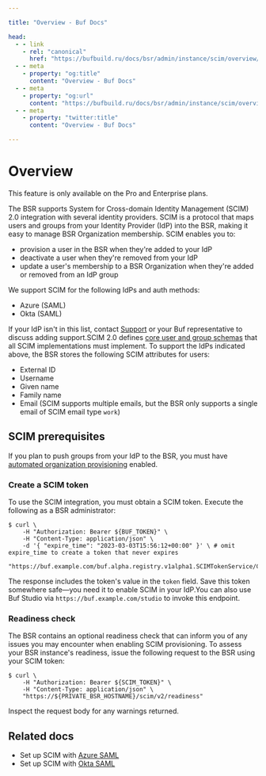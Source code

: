 ```yaml
---

title: "Overview - Buf Docs"

head:
  - - link
    - rel: "canonical"
      href: "https://bufbuild.ru/docs/bsr/admin/instance/scim/overview/"
  - - meta
    - property: "og:title"
      content: "Overview - Buf Docs"
  - - meta
    - property: "og:url"
      content: "https://bufbuild.ru/docs/bsr/admin/instance/scim/overview/"
  - - meta
    - property: "twitter:title"
      content: "Overview - Buf Docs"

---
```


# Overview

This feature is only available on the Pro and Enterprise plans.

The BSR supports System for Cross-domain Identity Management (SCIM) 2.0 integration with several identity providers. SCIM is a protocol that maps users and groups from your Identity Provider (IdP) into the BSR, making it easy to manage BSR Organization membership. SCIM enables you to:

- provision a user in the BSR when they're added to your IdP
- deactivate a user when they're removed from your IdP
- update a user's membership to a BSR Organization when they're added or removed from an IdP group

We support SCIM for the following IdPs and auth methods:

- Azure (SAML)
- Okta (SAML)

If your IdP isn't in this list, contact [Support](https://support.buf.build) or your Buf representative to discuss adding support.SCIM 2.0 defines [core user and group schemas](https://www.rfc-editor.org/rfc/rfc7643) that all SCIM implementations must implement. To support the IdPs indicated above, the BSR stores the following SCIM attributes for users:

- External ID
- Username
- Given name
- Family name
- Email (SCIM supports multiple emails, but the BSR only supports a single email of SCIM email type `work`)

## SCIM prerequisites

If you plan to push groups from your IdP to the BSR, you must have [automated organization provisioning](../../user-lifecycle/#autoprovisioning) enabled.

### Create a SCIM token

To use the SCIM integration, you must obtain a SCIM token. Execute the following as a BSR administrator:

```console
$ curl \
    -H "Authorization: Bearer ${BUF_TOKEN}" \
    -H "Content-Type: application/json" \
    -d '{ "expire_time": "2023-03-03T15:56:12+00:00" }' \ # omit expire_time to create a token that never expires
    "https://buf.example.com/buf.alpha.registry.v1alpha1.SCIMTokenService/CreateSCIMToken"
```

The response includes the token's value in the `token` field. Save this token somewhere safe—you need it to enable SCIM in your IdP.You can also use Buf Studio via `https://buf.example.com/studio` to invoke this endpoint.

### Readiness check

The BSR contains an optional readiness check that can inform you of any issues you may encounter when enabling SCIM provisioning. To assess your BSR instance's readiness, issue the following request to the BSR using your SCIM token:

```console
$ curl \
    -H "Authorization: Bearer ${SCIM_TOKEN}" \
    -H "Content-Type: application/json" \
    "https://${PRIVATE_BSR_HOSTNAME}/scim/v2/readiness"
```

Inspect the request body for any warnings returned.

## Related docs

- Set up SCIM with [Azure SAML](../azure-saml/)
- Set up SCIM with [Okta SAML](../okta-saml/)
